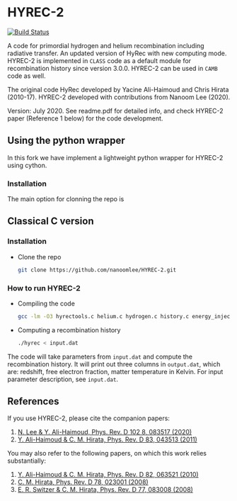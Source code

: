 # HYREC-2

[![Build Status](https://github.com/gaetanfacchinetti/HYREC-2/actions/workflows/python-package.yml/badge.svg?branch=main)](https://github.com/gaetanfacchinetti/HYREC-2/actions/workflows/python-package.yml?query=branch%3Amain)


A code for primordial hydrogen and helium recombination including radiative transfer. An updated version of HyRec with new computing mode.
HYREC-2 is implemented in `CLASS` code as a default module for recombination history since version 3.0.0.
HYREC-2 can be used in `CAMB` code as well.

The original code HyRec developed by Yacine Ali-Haimoud and Chris Hirata (2010-17).
HYREC-2 developed with contributions from Nanoom Lee (2020).

Version: July 2020.
See readme.pdf for detailed info, and check HYREC-2 paper (Reference 1 below) for the code development.

## Using the python wrapper

In this fork we have implement a lightweight python wrapper for HYREC-2 using cython.

### Installation

The main option for clonning the repo is


## Classical C version

### Installation

* Clone the repo
   ```sh
   git clone https://github.com/nanoomlee/HYREC-2.git
   ```
### How to run HYREC-2

* Compiling the code
  ```sh
  gcc -lm -O3 hyrectools.c helium.c hydrogen.c history.c energy_injection.c hyrec.c -o hyrec
  ```
* Computing a recombination history
  ```sh
  ./hyrec < input.dat
  ```
The code will take parameters from `input.dat` and compute the recombination history. It will print out three columns in `output.dat`, which are: redshift, free electron fraction, matter temperature in Kelvin. For input parameter description, see `input.dat`.

## References

If you use HYREC-2, please cite the companion papers:

1. [N. Lee & Y. Ali-Haimoud, Phys. Rev. D 102 8, 083517 (2020)](https://journals.aps.org/prd/pdf/10.1103/PhysRevD.102.083517)
2. [Y. Ali-Haimoud & C. M. Hirata, Phys. Rev. D 83, 043513 (2011)](https://journals.aps.org/prd/pdf/10.1103/PhysRevD.83.043513)

You may also refer to the following papers, on which this work relies substantially:

1. [Y. Ali-Haimoud & C. M. Hirata, Phys. Rev. D 82, 063521 (2010)](https://journals.aps.org/prd/pdf/10.1103/PhysRevD.82.063521)
2. [C. M. Hirata, Phys. Rev. D 78, 023001 (2008)](https://journals.aps.org/prd/pdf/10.1103/PhysRevD.78.023001)
3. [E. R. Switzer & C. M. Hirata, Phys. Rev. D 77, 083008 (2008)](https://journals.aps.org/prd/pdf/10.1103/PhysRevD.77.083008)

